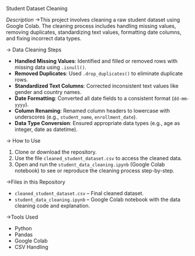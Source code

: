 Student Dataset Cleaning

 *Description*
->This project involves cleaning a raw student dataset using Google Colab. The cleaning process includes handling missing values, removing duplicates, standardizing text values, formatting date columns, and fixing incorrect data types.



-> Data Cleaning Steps

- **Handled Missing Values**: Identified and filled or removed rows with missing data using `.isnull()`.
- **Removed Duplicates**: Used `.drop_duplicates()` to eliminate duplicate rows.
- **Standardized Text Columns**: Corrected inconsistent text values like gender and country names.
- **Date Formatting**: Converted all date fields to a consistent format (`dd-mm-yyyy`).
- **Column Renaming**: Renamed column headers to lowercase with underscores (e.g., `student_name`, `enrollment_date`).
- **Data Type Conversion**: Ensured appropriate data types (e.g., age as integer, date as datetime).


-> How to Use

1. Clone or download the repository.
2. Use the file `cleaned_student_dataset.csv` to access the cleaned data.
3. Open and run the `student_data_cleaning.ipynb` (Google Colab notebook) to see or reproduce the cleaning process step-by-step.



->Files in this Repository

- `cleaned_student_dataset.csv` – Final cleaned dataset.
- `student_data_cleaning.ipynb` – Google Colab notebook with the data cleaning code and explanation.


->Tools Used
- Python
- Pandas
- Google Colab
- CSV Handling

